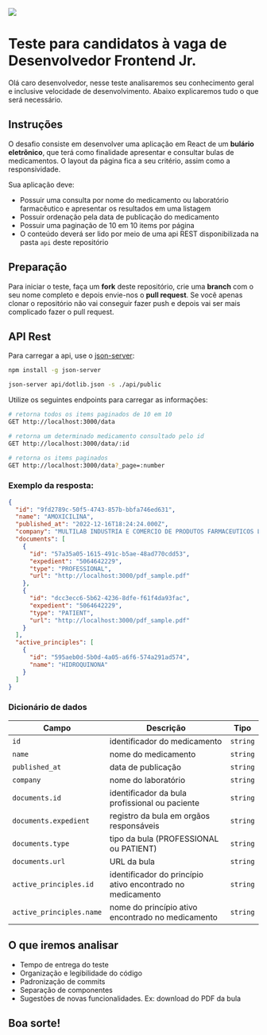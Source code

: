 [![](https://dotlib.com/theme/img/logos/logo.png)](https://www.dotlib.com)

# Teste para candidatos à vaga de Desenvolvedor Frontend Jr.

Olá caro desenvolvedor, nesse teste analisaremos seu conhecimento geral e inclusive velocidade de desenvolvimento. Abaixo explicaremos tudo o que será necessário.

## Instruções

O desafio consiste em desenvolver uma aplicação em React de um **bulário eletrônico**, que terá como finalidade apresentar e consultar bulas de medicamentos. O layout da página fica a seu critério, assim como a responsividade.

Sua aplicação deve:

- Possuir uma consulta por nome do medicamento ou laboratório farmacêutico e apresentar os resultados em uma listagem
- Possuir ordenação pela data de publicação do medicamento
- Possuir uma paginação de 10 em 10 items por página
- O conteúdo deverá ser lido por meio de uma api REST disponibilizada na pasta `api` deste repositório

## Preparação

Para iniciar o teste, faça um **fork** deste repositório, crie uma **branch** com o seu nome completo e depois envie-nos o **pull request**. Se você apenas clonar o repositório não vai conseguir fazer push e depois vai ser mais complicado fazer o pull request.

## API Rest

Para carregar a api, use o [json-server](https://github.com/typicode/json-server):

```sh
npm install -g json-server

json-server api/dotlib.json -s ./api/public
```

Utilize os seguintes endpoints para carregar as informações:

```sh
# retorna todos os items paginados de 10 em 10
GET http://localhost:3000/data

# retorna um determinado medicamento consultado pelo id
GET http://localhost:3000/data/:id

# retorna os items paginados
GET http://localhost:3000/data?_page=:number
```

### Exemplo da resposta:

```json
{
  "id": "9fd2789c-50f5-4743-857b-bbfa746ed631",
  "name": "AMOXICILINA",
  "published_at": "2022-12-16T18:24:24.000Z",
  "company": "MULTILAB INDUSTRIA E COMERCIO DE PRODUTOS FARMACEUTICOS LTDA",
  "documents": [
    {
      "id": "57a35a05-1615-491c-b5ae-48ad770cdd53",
      "expedient": "5064642229",
      "type": "PROFESSIONAL",
      "url": "http://localhost:3000/pdf_sample.pdf"
    },
    {
      "id": "dcc3ecc6-5b62-4236-8dfe-f61f4da93fac",
      "expedient": "5064642229",
      "type": "PATIENT",
      "url": "http://localhost:3000/pdf_sample.pdf"
    }
  ],
  "active_principles": [
    {
      "id": "595aeb0d-5b0d-4a05-a6f6-574a291ad574",
      "name": "HIDROQUINONA"
    }
  ]
}
```

### Dicionário de dados

| Campo                    | Descrição                                                  | Tipo     |
| ------------------------ | ---------------------------------------------------------- | -------- |
| `id`                     | identificador do medicamento                               | `string` |
| `name`                   | nome do medicamento                                        | `string` |
| `published_at`           | data de publicação                                         | `string` |
| `company`                | nome do laboratório                                        | `string` |
| `documents.id`           | identificador da bula profissional ou paciente             | `string` |
| `documents.expedient`    | registro da bula em orgãos responsáveis                    | `string` |
| `documents.type`         | tipo da bula (PROFESSIONAL ou PATIENT)                     | `string` |
| `documents.url`          | URL da bula                                                | `string` |
| `active_principles.id`   | identificador do princípio ativo encontrado no medicamento | `string` |
| `active_principles.name` | nome do princípio ativo encontrado no medicamento          | `string` |

## O que iremos analisar

- Tempo de entrega do teste
- Organização e legibilidade do código
- Padronização de commits
- Separação de componentes
- Sugestões de novas funcionalidades. Ex: download do PDF da bula

## Boa sorte!
